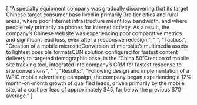 [
    "A specialty equipment company was gradually discovering that its target Chinese target consumer base lived in primarily 3rd tier cities and rural areas, where poor Internet infrastructure meant low bandwidth, and where people rely primarily on phones for Internet activity. As a result, the company’s Chinese website was experiencing poor comparative metrics and significant lead loss, even after a responsive redesign.",
    " ",
    "Tactics:",
    "Creation of a mobile micrositeConversion of microsite’s multimedia assets to lightest possible formatsCDN solution configured for fastest content delivery to targeted demographic base, in the “China 50”Creation of mobile site tracking tool, integrated into company’s CRM for fastest response to site conversions",
    " ",
    "Results:",
    "Following design and implementation of a WPIC mobile advertising campaign, the company began experiencing a 12% month-on-month growth of qualified leads, driven primarily by the mobile site, at a cost per lead of approximately $45, far below the previous $70 average."
]